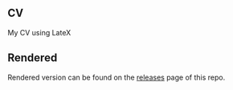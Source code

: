 ## CV
My CV using LateX

## Rendered
Rendered version can be found on the [releases](https://github.com/kausar007/cv/releases) page of this repo.
